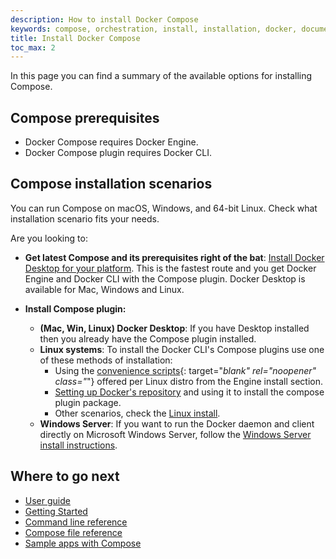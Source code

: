 ```yaml
---
description: How to install Docker Compose
keywords: compose, orchestration, install, installation, docker, documentation
title: Install Docker Compose
toc_max: 2
---
```


In this page you can find a summary of the available options for installing Compose. 

## Compose prerequisites

* Docker Compose requires Docker Engine.
* Docker Compose plugin requires Docker CLI.

## Compose installation scenarios
You can run Compose on macOS, Windows, and 64-bit Linux. Check what installation scenario fits your needs. 

Are you looking to:

* __Get latest Compose and its prerequisites right of the bat__:
[Install Docker Desktop for your platform](./compose-desktop.md). This is the fastest route and you get Docker Engine and Docker CLI with the Compose plugin. Docker Desktop is available for Mac, Windows and Linux.

* __Install Compose plugin:__
  + __(Mac, Win, Linux) Docker Desktop__: If you have Desktop installed then you already have the Compose plugin installed.
  + __Linux systems__: To install the Docker CLI's Compose plugins use one of these methods of installation: 
     + Using the [convenience scripts](../../../engine/install/#server){: target="_blank" rel="noopener" class="_"} offered per Linux distro from the Engine install section.
     + [Setting up Docker's repository](compose-plugin#install-using-the-repository) and using it to install the compose plugin package.     
     + Other scenarios, check the [Linux install](compose-plugin#installing-compose-on-linux-systems).
  + __Windows Server__: If you want to run the Docker daemon and client directly on Microsoft Windows Server, follow the [Windows Server install instructions](compose-plugin#install-compose-on-windows-server).


## Where to go next

- [User guide](index.md)
- [Getting Started](gettingstarted.md)
- [Command line reference](reference/index.md)
- [Compose file reference](compose-file/index.md)
- [Sample apps with Compose](samples-for-compose.md)
